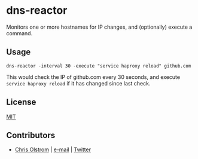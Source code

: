 # dns-reactor

Monitors one or more hostnames for IP changes, and (optionally) execute a command.

Usage
-----

```dns-reactor -interval 30 -execute "service haproxy reload" github.com```

This would check the IP of github.com every 30 seconds, and execute ```service haproxy reload``` if it has changed since last check.

License
-------
[MIT](https://tldrlegal.com/license/mit-license)

Contributors
------------
* [Chris Olstrom](https://colstrom.github.io/) | [e-mail](mailto:chris@olstrom.com) | [Twitter](https://twitter.com/ChrisOlstrom)
